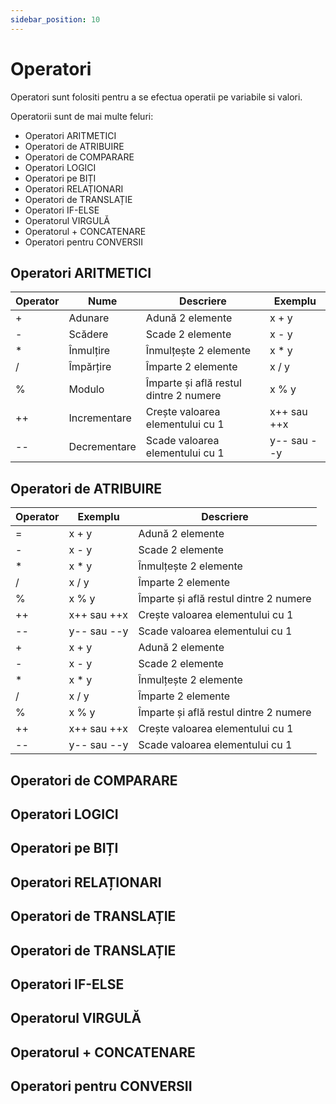 ```yaml
---
sidebar_position: 10
---
```


# Operatori

Operatori sunt folositi pentru a se efectua operatii pe variabile si valori.

Operatorii sunt de mai multe feluri:

+ Operatori ARITMETICI
+ Operatori de ATRIBUIRE
+ Operatori de COMPARARE
+ Operatori LOGICI
+ Operatori pe BIȚI
+ Operatori RELAȚIONARI
+ Operatori de TRANSLAȚIE
+ Operatori IF-ELSE
+ Operatorul VIRGULĂ
+ Operatorul + CONCATENARE
+ Operatori pentru CONVERSII

## Operatori ARITMETICI

| Operator    |    Nume     |             Descriere                  |        Exemplu       | 
| ----------- | ----------- | -------------------------------------- | -------------------  |
|     +       | Adunare     | Adună 2 elemente                       |         x + y        |
|     -       | Scădere     | Scade 2 elemente                       |         x - y        |
|     *       | Înmulțire   | Înmulțește 2 elemente                  |         x * y        |
|     /       | Împărțire   | Împarte 2 elemente                     |         x / y        |
|     %       | Modulo      | Împarte și află restul dintre 2 numere |         x % y        |
|    ++       | Incrementare| Crește valoarea elementului cu 1       |     x++ sau ++x      |
|    --       | Decrementare| Scade valoarea elementului cu 1        |     y-- sau --y      |

## Operatori de ATRIBUIRE
| Operator    |        Exemplu       |             Descriere                 
| ----------- |-------------------   | -------------------------------------- | 
|     =       |         x + y        | Adună 2 elemente                       | 
|     -       |         x - y        | Scade 2 elemente                       | 
|     *       |          x * y       |  Înmulțește 2 elemente                 | 
|     /       |         x / y        | Împarte 2 elemente                     | 
|     %       |         x % y        | Împarte și află restul dintre 2 numere | 
|    ++       |      x++ sau ++x     |Crește valoarea elementului cu 1        | 
|    --       |     y-- sau --y      | Scade valoarea elementului cu 1        |  
|     +       |          x + y       | Adună 2 elemente                       |
|     -       |        x - y         | Scade 2 elemente                       | 
|     *       |         x * y        | Înmulțește 2 elemente                  |
|     /       |         x / y        | Împarte 2 elemente                     | 
|     %       |          x % y       | Împarte și află restul dintre 2 numere |
|    ++       |     x++ sau ++x      | Crește valoarea elementului cu 1       | 
|    --       |     y-- sau --y      | Scade valoarea elementului cu 1        |

## Operatori de COMPARARE

## Operatori LOGICI

## Operatori pe BIȚI

## Operatori RELAȚIONARI

## Operatori de TRANSLAȚIE

## Operatori de TRANSLAȚIE

## Operatori IF-ELSE

## Operatorul VIRGULĂ

## Operatorul + CONCATENARE

## Operatori pentru CONVERSII

